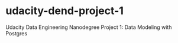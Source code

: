 # udacity-dend-project-1
Udacity Data Engineering Nanodegree Project 1: Data Modeling with Postgres

